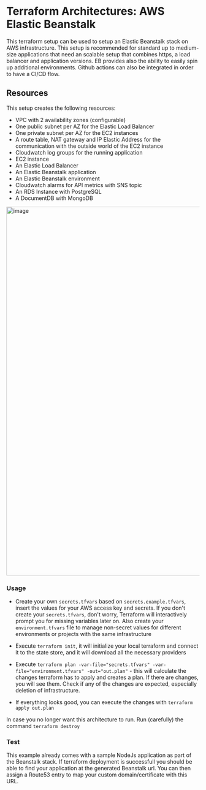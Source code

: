 # Terraform Architectures: AWS Elastic Beanstalk

This terraform setup can be used to setup an Elastic Beanstalk stack on AWS infrastructure. This setup is recommended for standard up to medium-size applications that need an scalable setup that combines https, a load balancer and application versions. EB provides also the ability to easily spin up additional environments. Github actions can also be integrated in order to have a CI/CD flow.

## Resources

This setup creates the following resources:

- VPC with 2 availability zones (configurable)
- One public subnet per AZ for the Elastic Load Balancer
- One private subnet per AZ for the EC2 instances
- A route table, NAT gateway and IP Elastic Address for the communication with the outside world of the EC2 instance
- Cloudwatch log groups for the running application
- EC2 instance
- An Elastic Load Balancer
- An Elastic Beanstalk application
- An Elastic Beanstalk environment
- Cloudwatch alarms for API metrics with SNS topic
- An RDS Instance with PostgreSQL 
- A DocumentDB with MongoDB

<img width="962" alt="image" src="https://user-images.githubusercontent.com/4985062/186955222-c2913d8a-90ea-43cb-8ace-7f27ad9246c2.png">


### Usage

- Create your own `secrets.tfvars` based on `secrets.example.tfvars`, insert the values for your AWS access key and secrets. If you don't create your `secrets.tfvars`, don't worry, Terraform will interactively prompt you for missing variables later on. Also create your `environment.tfvars` file to manage non-secret values for different environments or projects with the same infrastructure

- Execute `terraform init`, it will initialize your local terraform and connect it to the state store, and it will download all the necessary providers

- Execute `terraform plan -var-file="secrets.tfvars" -var-file="environment.tfvars" -out="out.plan"` - this will calculate the changes terraform has to apply and creates a plan. If there are changes, you will see them. Check if any of the changes are expected, especially deletion of infrastructure.

- If everything looks good, you can execute the changes with `terraform apply out.plan`


In case you no longer want this architecture to run. Run (carefully) the command `terraform destroy`


### Test

This example already comes with a sample NodeJs application as part of the Beanstalk stack. If terraform deployment is successfull you should be able to find your application at the generated Beanstalk url. You can then assign a Route53 entry to map your custom domain/certificate with this URL.


